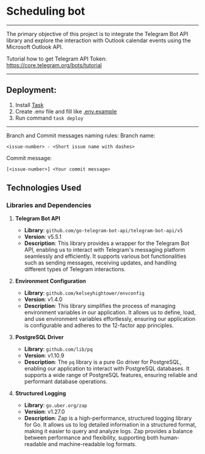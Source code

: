 # Scheduling bot

---
The primary objective of this project is to integrate the Telegram Bot API library and explore the interaction with Outlook calendar events using the Microsoft Outlook API. 

Tutorial how to get Telegram API Token: https://core.telegram.org/bots/tutorial

---
## Deployment:

1. Install [Task](https://taskfile.dev/installation/)
2. Create .env file and fill like [.env.example](./.env.example)
3. Run command `task deploy`
---

Branch and Commit messages naming rules:
Branch name:
```
<issue-number> - <Short issue name with dashes>
```
Commit message:
```
[<issue-number>] <Your commit message>
```

## Technologies Used

### Libraries and Dependencies

1. **Telegram Bot API**
    - **Library**: `github.com/go-telegram-bot-api/telegram-bot-api/v5`
    - **Version**: v5.5.1
    - **Description**: This library provides a wrapper for the Telegram Bot API, enabling us to interact with Telegram's messaging platform seamlessly and efficiently. It supports various bot functionalities such as sending messages, receiving updates, and handling different types of Telegram interactions.

2. **Environment Configuration**
    - **Library**: `github.com/kelseyhightower/envconfig`
    - **Version**: v1.4.0
    - **Description**: This library simplifies the process of managing environment variables in our application. It allows us to define, load, and use environment variables effortlessly, ensuring our application is configurable and adheres to the 12-factor app principles.

3. **PostgreSQL Driver**
    - **Library**: `github.com/lib/pq`
    - **Version**: v1.10.9
    - **Description**: The `pq` library is a pure Go driver for PostgreSQL, enabling our application to interact with PostgreSQL databases. It supports a wide range of PostgreSQL features, ensuring reliable and performant database operations.

4. **Structured Logging**
    - **Library**: `go.uber.org/zap`
    - **Version**: v1.27.0
    - **Description**: Zap is a high-performance, structured logging library for Go. It allows us to log detailed information in a structured format, making it easier to query and analyze logs. Zap provides a balance between performance and flexibility, supporting both human-readable and machine-readable log formats.
